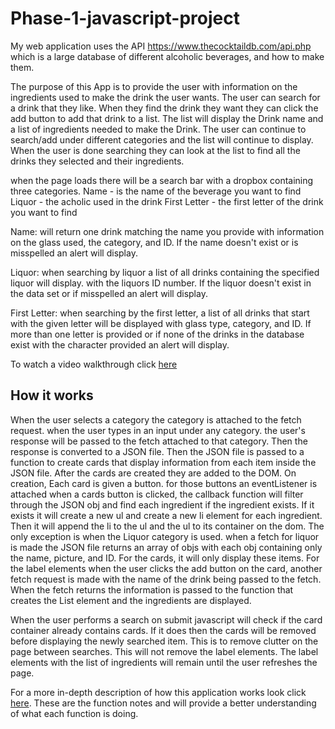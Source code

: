 # Phase-1-javascript-project

My web application uses the API https://www.thecocktaildb.com/api.php which is a large database of different alcoholic beverages, and how to make them.

The purpose of this App is to provide the user with information on the ingredients used to make the drink the user wants. The user can search for a drink that they like. When they find the drink they want they can click the add button to add that drink to a list. The list will display the Drink name and a list of ingredients needed to make the Drink. The user can continue to search/add under different categories and the list will continue to display. When the user is done searching they can look at the list to find all the drinks they selected and their ingredients. 

when the page loads there will be a search bar with a dropbox containing three categories. 
    Name - is the name of the beverage you want to find
    Liquor - the acholic used in the drink
    First Letter - the first letter of the drink you want to find

Name: will return one drink matching the name you provide with information on the glass used, the category, and ID. If the name doesn't exist or is misspelled an alert will display.

Liquor: when searching by liquor a list of all drinks containing the specified liquor will display. with the liquors ID number. If the liquor doesn't exist in the data set or if misspelled an alert will display.

First Letter: when searching by the first letter, a list of all drinks that start with the given letter will be displayed with glass type, category, and ID. If more than one letter is provided or if none of the drinks in the database exist with the character provided an alert will display.

To watch a video walkthrough click [here](https://youtu.be/Apmji8vh84o)

## How it works

When the user selects a category the category is attached to the fetch request. when the user types in an input under any category. the user's response will be passed to the fetch attached to that category. Then the response is converted to a JSON file. Then the JSON file is passed to a function to create cards that display information from each item inside the JSON file. After the cards are created they are added to the DOM. On creation, Each card is given a button. for those buttons an eventListener is attached when a cards button is clicked, the callback function will filter through the JSON obj and find each ingredient if the ingredient exists. If it exists it will create a new ul and create a new li element for each ingredient. Then it will append the li to the ul and the ul to its container on the dom. The only exception is when the Liquor category is used. when a fetch for liquor is made the JSON file returns an array of objs with each obj containing only the name, picture, and ID. For the cards, it will only display these items. For the label elements when the user clicks the add button on the card, another fetch request is made with the name of the drink being passed to the fetch. When the fetch returns the information is passed to the function that creates the List element and the ingredients are displayed.

When the user performs a search on submit javascript will check if the card container already contains cards. If it does then the cards will be removed before displaying the newly searched item. This is to remove clutter on the page between searches. This will not remove the label elements. The label elements with the list of ingredients will remain until the user refreshes the page.

For a more in-depth description of how this application works look click [here](functionNotes.md). These are the function notes and will provide a better understanding of what each function is doing.


